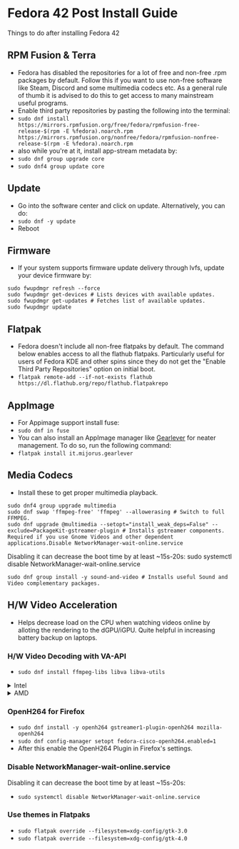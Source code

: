  # Fedora 42 Post Install Guide
Things to do after installing Fedora 42

## RPM Fusion & Terra

* Fedora has disabled the repositories for a lot of free and non-free .rpm packages by default. Follow this if you want to use non-free software like Steam, Discord and some multimedia codecs etc. As a general rule of thumb it is advised to do this to get access to many mainstream useful programs.
* Enable third party repositories by pasting the following into the terminal: 
* `sudo dnf install https://mirrors.rpmfusion.org/free/fedora/rpmfusion-free-release-$(rpm -E %fedora).noarch.rpm https://mirrors.rpmfusion.org/nonfree/fedora/rpmfusion-nonfree-release-$(rpm -E %fedora).noarch.rpm`
* also while you're at it, install app-stream metadata by:
* `sudo dnf group upgrade core`
* `sudo dnf4 group update core`
  
## Update 
* Go into the software center and click on update. Alternatively, you can do:
* `sudo dnf -y update`
* Reboot

## Firmware
* If your system supports firmware update delivery through lvfs, update your device firmware by:
```
sudo fwupdmgr refresh --force
sudo fwupdmgr get-devices # Lists devices with available updates.
sudo fwupdmgr get-updates # Fetches list of available updates.
sudo fwupdmgr update
```

## Flatpak
* Fedora doesn't include all non-free flatpaks by default. The command below enables access to all the flathub flatpaks. Particularly useful for users of Fedora KDE and other spins since they do not get the "Enable Third Party Repositories" option on initial boot.
* `flatpak remote-add --if-not-exists flathub https://dl.flathub.org/repo/flathub.flatpakrepo`

## AppImage

* For Appimage support install fuse:
* `sudo dnf in fuse`
* You can also install an AppImage manager like [Gearlever](https://flathub.org/apps/it.mijorus.gearlever) for neater management. To do so, run the following command:
* `flatpak install it.mijorus.gearlever`

## Media Codecs
* Install these to get proper multimedia playback.
```
sudo dnf4 group upgrade multimedia
sudo dnf swap 'ffmpeg-free' 'ffmpeg' --allowerasing # Switch to full FFMPEG.
sudo dnf upgrade @multimedia --setopt="install_weak_deps=False" --exclude=PackageKit-gstreamer-plugin # Installs gstreamer components. Required if you use Gnome Videos and other dependent applications.Disable NetworkManager-wait-online.service
```
Disabling it can decrease the boot time by at least ~15s-20s:
sudo systemctl disable NetworkManager-wait-online.service
```
sudo dnf group install -y sound-and-video # Installs useful Sound and Video complementary packages.
```

## H/W Video Acceleration
* Helps decrease load on the CPU when watching videos online by alloting the rendering to the dGPU/iGPU. Quite helpful in increasing battery backup on laptops.

### H/W Video Decoding with VA-API 
* `sudo dnf install ffmpeg-libs libva libva-utils`

<details>
<summary>Intel</summary>
 
* If you have a recent Intel chipset (5th Gen and above) after installing the packages above., Do:
* `sudo dnf swap libva-intel-media-driver intel-media-driver --allowerasing`
* `sudo dnf install libva-intel-driver`
</details>

<details>
<summary>AMD</summary>No need to do this for intel integrated graphics. Mesa drivers are for AMD graphics, who lost support for h264/h245 in the fedora repositories in f38 due to legal concerns.
 
* If you have an AMD chipset, after installing the packages above do:
```
sudo dnf swap mesa-va-drivers mesa-va-drivers-freeworld
sudo dnf swap mesa-vdpau-drivers mesa-vdpau-drivers-freeworld
sudo dnf swap mesa-va-drivers.i686 mesa-va-drivers-freeworld.i686
sudo dnf swap mesa-vdpau-drivers.i686 mesa-vdpau-drivers-freeworld.i686
```
</details>

### OpenH264 for Firefox
* `sudo dnf install -y openh264 gstreamer1-plugin-openh264 mozilla-openh264`
* `sudo dnf config-manager setopt fedora-cisco-openh264.enabled=1`
* After this enable the OpenH264 Plugin in Firefox's settings.

### Disable NetworkManager-wait-online.service
Disabling it can decrease the boot time by at least ~15s-20s:
- `sudo systemctl disable NetworkManager-wait-online.service`

### Use themes in Flatpaks
- `sudo flatpak override --filesystem=xdg-config/gtk-3.0`
- `sudo flatpak override --filesystem=xdg-config/gtk-4.0`

